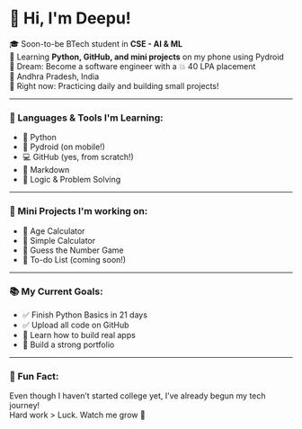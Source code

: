 # 🌸 Hi, I'm Deepu!

🎓 Soon-to-be BTech student in **CSE - AI & ML**  
🧠 Learning **Python, GitHub, and mini projects** on my phone using Pydroid  
🌟 Dream: Become a software engineer with a 💥 40 LPA placement  
📍 Andhra Pradesh, India  
🌱 Right now: Practicing daily and building small projects!

---

### 🔧 Languages & Tools I'm Learning:
- 🐍 Python
- 📱 Pydroid (on mobile!)
- 💻 GitHub (yes, from scratch!)
- 📄 Markdown
- 🧠 Logic & Problem Solving

---

### 💼 Mini Projects I'm working on:
- 🔢 Age Calculator  
- 🧮 Simple Calculator  
- 🎯 Guess the Number Game  
- 📝 To-do List (coming soon!)

---

### 📚 My Current Goals:
- ✅ Finish Python Basics in 21 days  
- ✅ Upload all code on GitHub  
- 🚀 Learn how to build real apps  
- 💼 Build a strong portfolio

---

### 🌟 Fun Fact:
Even though I haven’t started college yet, I’ve already begun my tech journey!  
Hard work > Luck. Watch me grow 💪 
